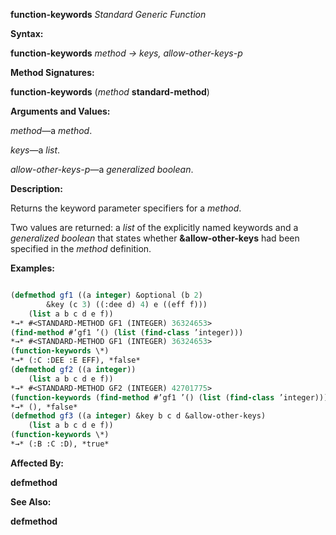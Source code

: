 **function-keywords** *Standard Generic Function* 



**Syntax:** 



**function-keywords** *method → keys, allow-other-keys-p* 



**Method Signatures:** 



**function-keywords** (*method* **standard-method**) 



**Arguments and Values:** 



*method*—a *method*. 



*keys*—a *list*. 



*allow-other-keys-p*—a *generalized boolean*. 



**Description:** 



Returns the keyword parameter specifiers for a *method*. 



Two values are returned: a *list* of the explicitly named keywords and a *generalized boolean* that states whether **&amp;allow-other-keys** had been specified in the *method* definition. 



**Examples:**
```lisp

(defmethod gf1 ((a integer) &optional (b 2) 
		&key (c 3) ((:dee d) 4) e ((eff f))) 
    (list a b c d e f)) 
*→* #<STANDARD-METHOD GF1 (INTEGER) 36324653> 
(find-method #’gf1 ’() (list (find-class ’integer))) 
*→* #<STANDARD-METHOD GF1 (INTEGER) 36324653> 
(function-keywords \*) 
*→* (:C :DEE :E EFF), *false* 
(defmethod gf2 ((a integer)) 
    (list a b c d e f)) 
*→* #<STANDARD-METHOD GF2 (INTEGER) 42701775> 
(function-keywords (find-method #’gf1 ’() (list (find-class ’integer)))) 
*→* (), *false* 
(defmethod gf3 ((a integer) &key b c d &allow-other-keys) 
    (list a b c d e f)) 
(function-keywords \*) 
*→* (:B :C :D), *true* 

```
**Affected By:** 



**defmethod** 







 



 



**See Also:** 



**defmethod** 



